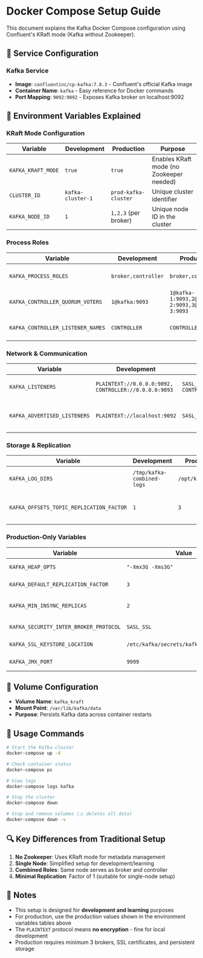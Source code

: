 # Docker Compose Setup Guide

This document explains the Kafka Docker Compose configuration using Confluent's KRaft mode (Kafka without Zookeeper).

## 🐳 Service Configuration

### Kafka Service
- **Image**: `confluentinc/cp-kafka:7.8.3` - Confluent's official Kafka image
- **Container Name**: `kafka` - Easy reference for Docker commands
- **Port Mapping**: `9092:9092` - Exposes Kafka broker on localhost:9092

## 🔧 Environment Variables Explained

### KRaft Mode Configuration
| Variable | Development | Production | Purpose |
|----------|-------------|------------|---------|
| `KAFKA_KRAFT_MODE` | `true` | `true` | Enables KRaft mode (no Zookeeper needed) |
| `CLUSTER_ID` | `kafka-cluster-1` | `prod-kafka-cluster` | Unique cluster identifier |
| `KAFKA_NODE_ID` | `1` | `1,2,3` (per broker) | Unique node ID in the cluster |

### Process Roles
| Variable | Development | Production | Purpose |
|----------|-------------|------------|---------|
| `KAFKA_PROCESS_ROLES` | `broker,controller` | `broker,controller` | Node acts as both broker and controller |
| `KAFKA_CONTROLLER_QUORUM_VOTERS` | `1@kafka:9093` | `1@kafka-1:9093,2@kafka-2:9093,3@kafka-3:9093` | Controller election participants |
| `KAFKA_CONTROLLER_LISTENER_NAMES` | `CONTROLLER` | `CONTROLLER` | Listener name for controller communication |

### Network & Communication
| Variable | Development | Production | Purpose |
|----------|-------------|------------|---------|
| `KAFKA_LISTENERS` | `PLAINTEXT://0.0.0.0:9092, CONTROLLER://0.0.0.0:9093` | `SASL_SSL://0.0.0.0:9092, CONTROLLER://0.0.0.0:9093` | Internal listener addresses |
| `KAFKA_ADVERTISED_LISTENERS` | `PLAINTEXT://localhost:9092` | `SASL_SSL://kafka-1:9092` | Address clients use to connect |

### Storage & Replication
| Variable | Development | Production | Purpose |
|----------|-------------|------------|---------|
| `KAFKA_LOG_DIRS` | `/tmp/kafka-combined-logs` | `/opt/kafka/logs` | Directory for Kafka logs |
| `KAFKA_OFFSETS_TOPIC_REPLICATION_FACTOR` | `1` | `3` | Replication factor for offset topic |

### Production-Only Variables
| Variable | Value | Purpose |
|----------|-------|---------|
| `KAFKA_HEAP_OPTS` | `"-Xmx3G -Xms3G"` | JVM memory allocation |
| `KAFKA_DEFAULT_REPLICATION_FACTOR` | `3` | Default topic replication |
| `KAFKA_MIN_INSYNC_REPLICAS` | `2` | Minimum replicas for writes |
| `KAFKA_SECURITY_INTER_BROKER_PROTOCOL` | `SASL_SSL` | Secure broker communication |
| `KAFKA_SSL_KEYSTORE_LOCATION` | `/etc/kafka/secrets/kafka.keystore.jks` | SSL certificate store |
| `KAFKA_JMX_PORT` | `9999` | Monitoring port |

## 💾 Volume Configuration

- **Volume Name**: `kafka_kraft`
- **Mount Point**: `/var/lib/kafka/data`
- **Purpose**: Persists Kafka data across container restarts

## 🚀 Usage Commands

```bash
# Start the Kafka cluster
docker-compose up -d

# Check container status
docker-compose ps

# View logs
docker-compose logs kafka

# Stop the cluster
docker-compose down

# Stop and remove volumes (⚠️ deletes all data)
docker-compose down -v
```

## 🔍 Key Differences from Traditional Setup

1. **No Zookeeper**: Uses KRaft mode for metadata management
2. **Single Node**: Simplified setup for development/learning
3. **Combined Roles**: Same node serves as broker and controller
4. **Minimal Replication**: Factor of 1 (suitable for single-node setup)

## 📝 Notes

- This setup is designed for **development and learning** purposes
- For production, use the production values shown in the environment variables tables above
- The `PLAINTEXT` protocol means **no encryption** - fine for local development
- Production requires minimum 3 brokers, SSL certificates, and persistent storage